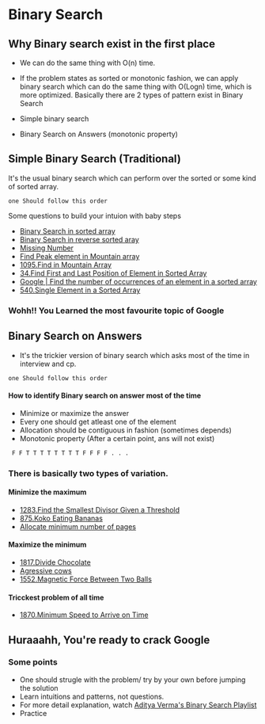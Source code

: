 # Binary Search
## Why Binary search exist in the first place
- We can do the same thing with O(n) time.
- If the problem states as sorted or monotonic fashion, we can apply binary search which can do the same thing with O(Logn) time, which is more optimized. 
Basically there are 2 types of pattern exist in Binary Search

- Simple binary search
- Binary Search on Answers (monotonic property)

## Simple Binary Search (Traditional)
It's the usual binary search which can perform over the sorted or some kind of sorted array.

`one Should follow this order`

Some questions to build your intuion with baby steps
- [Binary Search in sorted array](https://leetcode.com/problems/binary-search)
- [Binary Search in reverse sorted aray](https://www.geeksforgeeks.org/search-an-element-in-a-reverse-sorted-array)
- [Missing Number](https://leetcode.com/problems/missing-number/)
- [Find Peak element in Mountain array](https://leetcode.com/problems/peak-index-in-a-mountain-array/)
- [1095.Find in Mountain Array](https://leetcode.com/problems/find-in-mountain-array/)
- [34.Find First and Last Position of Element in Sorted Array](https://leetcode.com/problems/find-first-and-last-position-of-element-in-sorted-array/)
- [Google | Find the number of occurrences of an element in a sorted array](https://leetcode.com/discuss/interview-question/124724/)
- [540.Single Element in a Sorted Array](https://leetcode.com/problems/single-element-in-a-sorted-array/)

### Wohh!! You Learned the most favourite topic of Google
## Binary Search on Answers
- It's the trickier version of binary search which asks most of the time in interview and cp.

`one Should follow this order` 

#### How to identify Binary search on answer most of the time

- Minimize or maximize the answer
- Every one should get atleast one of the element
- Allocation should be contiguous in fashion (sometimes depends)
- Monotonic property (After a certain point, ans will not exist)
```bash
 F F T T T T T T T T F F F F . . . 
 ``` 

### There is basically two types of variation.

 #### Minimize the maximum 
- [1283.Find the Smallest Divisor Given a Threshold](https://leetcode.com/problems/find-the-smallest-divisor-given-a-threshold/)
- [875.Koko Eating Bananas](https://leetcode.com/problems/koko-eating-bananas/)
- [Allocate minimum number of pages](https://practice.geeksforgeeks.org/problems/allocate-minimum-number-of-pages0937/1/)

#### Maximize the minimum 
- [1817.Divide Chocolate](https://www.lintcode.com/problem/1817/)
- [Agressive cows](https://www.spoj.com/problems/AGGRCOW/)
- [1552.Magnetic Force Between Two Balls](https://leetcode.com/problems/magnetic-force-between-two-balls/)

#### Tricckest problem of all time
- [1870.Minimum Speed to Arrive on Time](https://leetcode.com/problems/minimum-speed-to-arrive-on-time/)
  
  
## Huraaahh, You're ready to crack Google

### Some points
- One should strugle with the problem/ try by your own before jumping the solution
- Learn intuitions and patterns, not questions.
- For more detail explanation, watch [Aditya Verma's Binary Search Playlist](https://www.youtube.com/playlist?list=PL_z_8CaSLPWeYfhtuKHj-9MpYb6XQJ_f2)
- Practice

